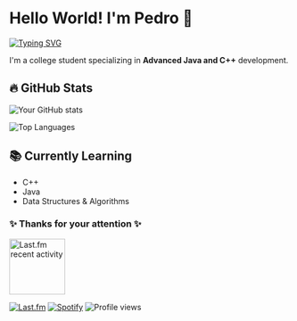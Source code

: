 # Hello World! I'm Pedro 👋

[![Typing SVG](https://readme-typing-svg.herokuapp.com?font=Fira+Code&pause=1000&width=435&lines=Computer+Science+Student;Advanced+Java+Developer;Advanced+C%2B%2B+Developer)](https://git.io/typing-svg)

I'm a college student specializing in **Advanced Java and C++** development.


## 🔥 GitHub Stats
![Your GitHub stats](https://github-readme-stats.vercel.app/api?username=pedrodelesporte&show_icons=true&theme=radical&hide_border=true)

![Top Languages](https://github-readme-stats.vercel.app/api/top-langs/?username=pedrodelesporte&layout=compact&theme=radical&hide_border=true)


## 📚 Currently Learning
- C++
- Java
- Data Structures & Algorithms


### ✨ Thanks for your attention ✨

<a href="https://www.last.fm/user/peedro0hz_">
  <img
    src="https://lastfm-github-profile.vercel.app/api/view?user=peedro0hz_&theme=novatorem&bar_color=00d7f6&show_cover=true"
    alt="Last.fm recent activity"
    height="100em"
  />
</a>

[![Last.fm](https://custom-icon-badges.demolab.com/badge/-Last.fm-D51007?style=for-the-badge&logo=last.fm&logoColor=white)](https://www.last.fm/user/peedro0hz_)
[![Spotify](https://custom-icon-badges.demolab.com/badge/-Spotify-1DB954?style=for-the-badge&logo=spotify&logoColor=white)](https://open.spotify.com/user/your_spotify_id)
![Profile views](https://komarev.com/ghpvc/?username=pedrodelesporte&color=blue&style=for-the-badge)
